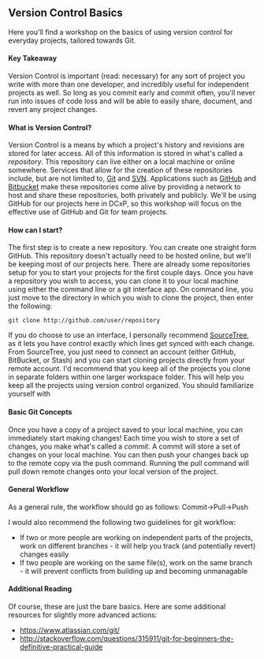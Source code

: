 ## Version Control Basics
Here you'll find a workshop on the basics of using version control for everyday projects, tailored towards Git.
#### Key Takeaway
Version Control is important (read: necessary) for any sort of project you write with more than one developer, and incredibly useful for independent projects as well. So long as you commit early and commit often, you'll never run into issues of code loss and will be able to easily share, document, and revert any project changes.
#### What is Version Control?
Version Control is a means by which a project's history and revisions are stored for later access. All of this information is stored in what's called a *repository*. This repository can live either on a local machine or online somewhere. Services that allow for the creation of these repositories include, but are not limited to, [Git](https://git-scm.com) and [SVN](https://subversion.apache.org). Applications such as [GitHub](https://github.com) and [Bitbucket](https://bitbucket.org) make these repositories come alive by providing a network to host and share these repositories, both privately and publicly. We'll be using GitHub for our projects here in DCxP, so this workshop will focus on the effective use of GitHub and Git for team projects. 
#### How can I start?
The first step is to create a new repository. You can create one straight form GitHub. This repository doesn't actually need to be hosted online, but we'll be keeping most of our projects here. There are already some repositories setup for you to start your projects for the first couple days. Once you have a repository you wish to access, you can clone it to your local machine using either the command line or a git interface app. On command line, you just move to the directory in which you wish to clone the project, then enter the following:
```
git clone http://github.com/user/repository
```
If you do choose to use an interface, I personally recommend [SourceTree](https://www.sourcetreeapp.com), as it lets you have control exactly which lines get synced with each change. From SourceTree, you just need to connect an account (either GitHub, BitBucket, or Stash) and you can start cloning projects directly from your remote account. I'd recommend that you keep all of the projects you clone in separate folders within one larger workspace folder. This will help you keep all the projects using version control organized. You should familiarize yourself with
#### Basic Git Concepts
Once you have a copy of a project saved to your local machine, you can immediately start making changes! Each time you wish to store a set of changes, you make what's called a *commit*. A commit will store a set of changes on your local machine. You can then push your changes back up to the remote copy via the push command. Running the pull command will pull down remote changes onto your local version of the project. 
#### General Workflow 
As a general rule, the workflow should go as follows: Commit->Pull->Push

I would also recommend the following two guidelines for git workflow:
- If two or more people are working on independent parts of the projects, work on different branches - it will help you track (and potentially revert) changes easily
- If two people are working on the same file(s), work on the same branch - it will prevent conflicts from building up and becoming unmanagable

#### Additional Reading
Of course, these are just the bare basics. Here are some additional resources for slightly more advanced actions:

- https://www.atlassian.com/git/
- http://stackoverflow.com/questions/315911/git-for-beginners-the-definitive-practical-guide
